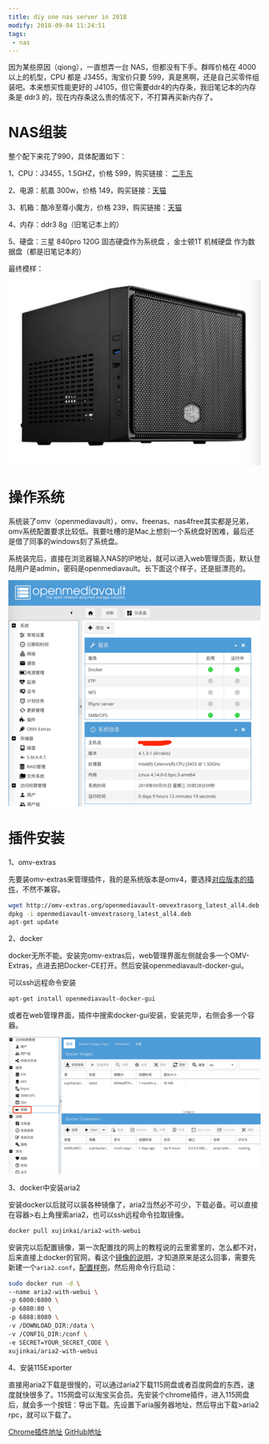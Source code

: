 ```yaml
---
title: diy one nas server in 2018
modify: 2018-09-04 11:24:51
tags: 
 - nas
---
```


因为某些原因（qiong），一直想弄一台 NAS，但都没有下手。群晖价格在 4000 以上的机型，CPU 都是 J3455，淘宝价只要 599，真是黑啊，还是自己买零件组装吧。本来想买性能更好的 J4105，但它需要ddr4的内存条，我旧笔记本的内存条是 ddr3 的，现在内存条这么贵的情况下，不打算再买新内存了。

<!-- more -->

# NAS组装

整个配下来花了990，具体配置如下：

1、CPU：J3455，1.5GHZ，价格 599，购买链接： [二手东](https://item.jd.com/26729108099.html)

2、电源：航嘉 300w，价格 149，购买链接：[天猫](https://detail.tmall.com/item.htm?id=560932118166&spm=a1z09.2.0.0.67002e8d5T0vkf&_u=5msm8use069)

3、机箱：酷冷至尊小魔方，价格 239，购买链接：[天猫](https://detail.tmall.com/item.htm?id=568207014801&spm=a1z09.2.0.0.67002e8d5T0vkf&_u=5msm8us583c&skuId=3795802759717)

4、内存：ddr3 8g（旧笔记本上的）

5、硬盘：三星 840pro 120G 固态硬盘作为系统盘 ，金士顿1T 机械硬盘 作为数据盘（都是旧笔记本的）

最终模样：

![img](assets/63841536096109230.png)



# 操作系统

系统装了omv（openmediavault），omv、freenas、nas4free其实都是兄弟，omv系统配置要求比较低。我要吐槽的是Mac上想刻一个系统盘好困难，最后还是借了同事的windows刻了系统盘。

系统装完后，直接在浏览器输入NAS的IP地址，就可以进入web管理页面，默认登陆用户是admin，密码是openmediavault。长下面这个样子，还是挺漂亮的。

![img](assets/16701536096607030.png)



# 插件安装

1、omv-extras

先要装omv-extras来管理插件，我的是系统版本是omv4，要选择[对应版本的插件](https://www.openmediavault.cn/read-4.html)，不然不兼容。

```bash
wget http://omv-extras.org/openmediavault-omvextrasorg_latest_all4.deb 
dpkg -i openmediavault-omvextrasorg_latest_all4.deb 
apt-get update
```

2、docker

docker无所不能。安装完omv-extras后，web管理界面左侧就会多一个OMV-Extras，点进去把Docker-CE打开。然后安装openmediavault-docker-gui。

可以ssh远程命令安装

```bash
apt-get install openmediavault-docker-gui
```

或者在web管理界面，插件中搜索docker-gui安装，安装完毕，右侧会多一个容器。

![img](assets/52831536096931409.png)



3、docker中安装aria2

安装docker以后就可以装各种镜像了，aria2当然必不可少，下载必备。可以直接在容器>右上角搜索aria2，也可以ssh远程命令拉取镜像。

```bash
docker pull xujinkai/aria2-with-webui
```

安装完以后配置镜像，第一次配置找的网上的教程说的云里雾里的，怎么都不对，后来直接上docker的官网，看这个[镜像的说明](https://hub.docker.com/r/xujinkai/aria2-with-webui/)，才知道原来是这么回事，需要先新建一个`aria2.conf`，[配置样例](https://raw.githubusercontent.com/qpingcode/demo/master/aria2.conf)，然后用命令行启动：

```bash
sudo docker run -d \
--name aria2-with-webui \
-p 6800:6800 \
-p 6880:80 \
-p 6888:8080 \
-v /DOWNLOAD_DIR:/data \
-v /CONFIG_DIR:/conf \
-e SECRET=YOUR_SECRET_CODE \
xujinkai/aria2-with-webui
```

4、安装115Exporter

直接用aria2下载是很慢的，可以通过aria2下载115网盘或者百度网盘的东西，速度就快很多了。115网盘可以淘宝买会员。先安装个chrome插件，进入115网盘后，就会多一个按钮：导出下载。先设置下aria服务器地址，然后导出下载>aria2 rpc，就可以下载了。

[Chrome插件地址](https://chrome.google.com/webstore/detail/115exporter/ojafklbojgenkohhdgdjeaepnbjffdjf)  [GitHub地址](https://github.com/acgotaku/115)